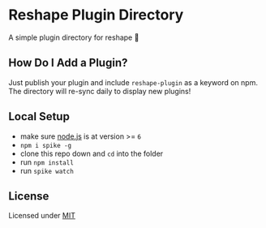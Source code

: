 # Reshape Plugin Directory

A simple plugin directory for reshape :electric_plug:

## How Do I Add a Plugin?

Just publish your plugin and include `reshape-plugin` as a keyword on npm. The directory will re-sync daily to display new plugins!

## Local Setup

- make sure [node.js](http://nodejs.org) is at version >= `6`
- `npm i spike -g`
- clone this repo down and `cd` into the folder
- run `npm install`
- run `spike watch`

## License

Licensed under [MIT](license.md)
